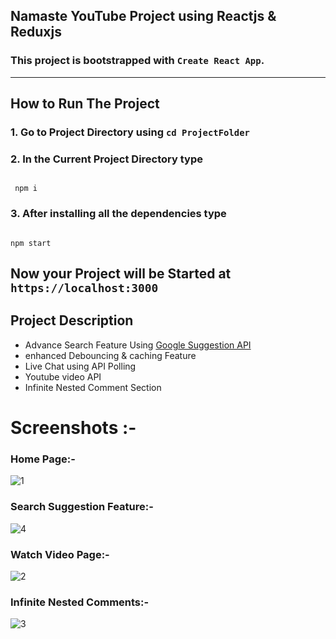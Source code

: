 ## Namaste YouTube Project using Reactjs & Reduxjs 
### This project is bootstrapped with `Create React App`.

<hr>

## How to Run The Project

### 1. Go to Project Directory using `cd ProjectFolder`
### 2. In the Current Project Directory type 
```

 npm i
```
### 3. After installing all the dependencies type 
```

npm start
```

## Now your Project will be Started at  `https://localhost:3000`

## Project Description
- Advance Search Feature Using [Google Suggestion API](http://suggestqueries.google.com/complete/search?client=firefox&q=YOURQUERY)
- enhanced Debouncing & caching Feature
- Live Chat using API Polling
- Youtube video API
- Infinite Nested Comment Section

# Screenshots :-
### Home Page:- 
![1](https://github.com/user-attachments/assets/dd93368a-8b4e-4709-a987-d2ffefb2107b)

### Search Suggestion Feature:- 
![4](https://github.com/user-attachments/assets/6a3e0274-5436-40e3-9c94-45486e0f99fb)

### Watch Video Page:- 
![2](https://github.com/user-attachments/assets/1c7143a1-b9e7-4b8e-8613-618ddff347f5)

### Infinite Nested Comments:-
![3](https://github.com/user-attachments/assets/7b8cc05d-0b3b-4c6a-917e-96c6b92cd9c6)

